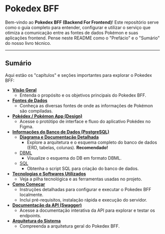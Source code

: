 # Pokedex BFF

Bem-vindo ao **Pokedex BFF (Backend For Frontend)**! Este repositório serve como o guia completo para entender, configurar e utilizar o serviço que otimiza a comunicação entre as fontes de dados Pokémon e suas aplicações frontend. Pense neste README como o "Prefácio" e o "Sumário" do nosso livro técnico.

---

## Sumário

Aqui estão os "capítulos" e seções importantes para explorar o Pokedex BFF:

* [**Visão Geral**](doc/OVERVIEW.md)
    * Entenda o propósito e os objetivos principais do Pokedex BFF.
* [**Fontes de Dados**](doc/DATA_SOURCES.md)
    * Conheça as diversas fontes de onde as informações de Pokémon são compiladas.
* [**Pokédex / Pokémon App (Design)**](doc/POKEDEX_APP.md)
    * Acesse o protótipo de interface e fluxo do aplicativo Pokédex no Figma.
* [**Informações do Banco de Dados (PostgreSQL)**](#informações-do-banco-de-dados-postgresql)
    * [**Diagrama e Documentação Detalhada**](doc/DATABASE.md)
        * Explore a arquitetura e o esquema completo do banco de dados (ERD, tabelas, colunas). **Recomendado!**
    * [DBML](doc/schema/pokedex_db.dbml)
        * Visualize o esquema do DB em formato DBML.
    * [SQL](doc/schema/pokedex_db.sql)
        * Obtenha o script SQL para criação do banco de dados.
* [**Tecnologias e Softwares Utilizados**](doc/TECHNOLOGIES.md)
    * Veja a pilha tecnológica e as ferramentas usadas no projeto.
* [**Como Começar**](doc/GETTING_STARTED.md)
    * Instruções detalhadas para configurar e executar o Pokedex BFF localmente.
    * Inclui pré-requisitos, instalação rápida e execução do servidor.
* [**Documentação da API (Swagger)**](#documentação-da-api-swagger)
    * Acesse a documentação interativa da API para explorar e testar os endpoints.
* [**Arquitetura do Sistema**](doc/ARCHITECTURE.md)
    * Compreenda a arquitetura geral do Pokedex BFF.